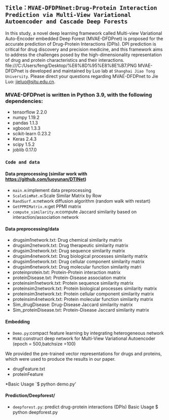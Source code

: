 ## `Title：MVAE-DFDPNnet:Drug-Protein Interaction Prediction via Multi-View Variational Autoencoder and Cascade Deep Forests`
In this study, a novel deep learning framework called Multi-view Variational Auto-Encoder embedded Deep Forest (MVAE-DFDPnet) is proposed for the accurate prediction of Drug-Protein Interactions (DPIs). DPI prediction is critical for drug discovery and precision medicine, and this framework aims to address the challenges posed by the high-dimensionality representation of drug and protein characteristics and their interactions.
file:///C:/Users/feng/Desktop/%E6%8D%95%E8%8E%B7.PNG
MVAE-DFDPnet is developed and maintained by Luo lab at `Shanghai Jiao Tong University`. Please direct your questions regarding MVAE-DFDPnet to Jie Luo: jieluo@sjtu.edu.cn.

### MVAE-DFDPnet is written in Python 3.9, with the following dependencies:
   *   tensorflow    2.2.0
   *   numpy         1.19.2
   *   pandas       1.1.3
   *   xgboost       1.3.3
   *   scikit-learn    0.23.2
   *   Keras         2.4.3
   *   scipy         1.5.2
   *   joblib         0.17.0
      


###  `Code and data`
####  Data preprocessing (similar work with https://github.com/luoyunan/DTINet)
    
* `main.m`:implement data preprocessing 
* `ScaleSimMat.m`:Scale Similar Matrix by Row 
* `RandSurf.m`:network diffusion algorithm (random walk with restart)
* `GetPPMIMatrix.m`:get PPMI matrix
* `compute_similarity.m`:compute Jaccard similarity based on interaction/association network

####   Data preprocessing/data
* drugsim1network.txt: Drug chemical similarity matrix
* drugsim2network.txt: Drug therapeutic similarity matrix
* drugsim3network.txt: Drug sequence similarity matrix
* drugsim4network.txt: Drug biological processes similarity matrix
* drugsim5network.txt: Drug cellular component similarity matrix
* drugsim6network.txt: Drug molecular function similarity matri
* proteinprotein.txt: Protein-Protein interaction matrix
* proteinDisease.txt: Protein-Disease association matrix
* proteinsim1network.txt: Protein sequence similarity matrix
* proteinsim2network.txt: Protein biological processes similarity matrix
* proteinsim3network.txt: Protein cellular component similarity matrix
* proteinsim4network.txt: Protein molecular function similarity matrix
* Sim_drugDisease: Drug-Disease Jaccard similarity matrix
* Sim_proteinDisease.txt: Protein-Disease Jaccard similarity matrix

#### Embedding
* `Demo.py`:compact feature learning by integrating heterogeneous network
* `MVAE`:construct deep network for Multi-View Variational Autoencoder (epoch = 500,batchsize =100)

We provided the pre-trained vector representations for drugs and proteins, which were used to produce the results in our paper.
* drugFeature.txt
* proteinFeature

*Basic Usage
`$ python  demo.py'

#### Prediction/Deepforest/
* `deepforest.py`: predict drug-protein interactions (DPIs)
    Basic Usage
     $ python  deepforest.py
